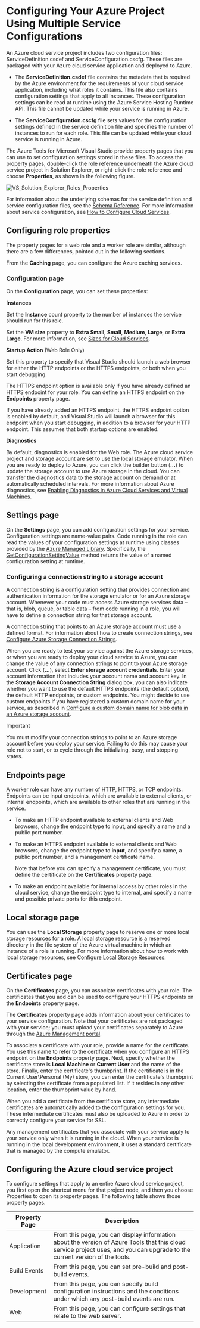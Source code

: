 <properties
   pageTitle="Configuring your Azure project using multiple service configurations | Microsoft Azure"
   description="Learn how to configure an Azure cloud service project by changing the ServiceDefinition.csdef and ServiceConfiguration.cscfg files."
   services="visual-studio-online"
   documentationCenter="na"
   authors="TomArcher"
   manager="douge"
   editor="" />

<tags
   ms.service="multiple"
   ms.devlang="multiple"
   ms.topic="article"
   ms.tgt_pltfrm="na"
   ms.workload="na"
   ms.date="01/05/2016"
   ms.author="tarcher" />

# Configuring Your Azure Project Using Multiple Service Configurations
An Azure cloud service project includes two configuration files: ServiceDefinition.csdef and ServiceConfiguration.cscfg. These files are packaged with your Azure cloud service application and deployed to Azure.

* The **ServiceDefinition.csdef** file contains the metadata that is required by the Azure environment for the requirements of your cloud service application, including what roles it contains. This file also contains configuration settings that apply to all instances. These configuration settings can be read at runtime using the Azure Service Hosting Runtime API. This file cannot be updated while your service is running in Azure.

* The **ServiceConfiguration.cscfg** file sets values for the configuration settings defined in the service definition file and specifies the number of instances to run for each role. This file can be updated while your cloud service is running in Azure.


The Azure Tools for Microsoft Visual Studio provide property pages that you can use to set configuration settings stored in these files. To access the property pages, double-click the role reference underneath the Azure cloud service project in Solution Explorer, or right-click the role reference and choose **Properties**, as shown in the following figure.

![VS_Solution_Explorer_Roles_Properties](./media/vs-azure-tools-multiple-services-project-configurations/IC784076.png)

For information about the underlying schemas for the service definition and service configuration files, see the [Schema Reference](https://msdn.microsoft.com/library/azure/dd179398.aspx). For more information about service configuration, see [How to Configure Cloud Services](cloud-services-how-to-configure.md).

## Configuring role properties
The property pages for a web role and a worker role are similar, although there are a few differences, pointed out in the following sections.

From the **Caching** page, you can configure the Azure caching services.

### Configuration page
On the **Configuration** page, you can set these properties:

**Instances**

Set the **Instance** count property to the number of instances the service should run for this role.

Set the **VM size** property to **Extra Small**, **Small**, **Medium**, **Large**, or **Extra Large**.  For more information, see [Sizes for Cloud Services](cloud-services-sizes-specs.md).

**Startup Action** (Web Role Only)

Set this property to specify that Visual Studio should launch a web browser for either the HTTP endpoints or the HTTPS endpoints, or both when you start debugging.

The HTTPS endpoint option is available only if you have already defined an HTTPS endpoint for your role. You can define an HTTPS endpoint on the **Endpoints** property page.

If you have already added an HTTPS endpoint, the HTTPS endpoint option is enabled by default, and Visual Studio will launch a browser for this endpoint when you start debugging, in addition to a browser for your HTTP endpoint. This assumes that both startup options are enabled.

**Diagnostics**

By default, diagnostics is enabled for the Web role. The Azure cloud service project and storage account are set to use the local storage emulator. When you are ready to deploy to Azure, you can click the builder button (**…**) to update the storage account to use Azure storage in the cloud. You can transfer the diagnostics data to the storage account on demand or at automatically scheduled intervals. For more information about Azure diagnostics, see [Enabling Diagnostics in Azure Cloud Services and Virtual Machines](cloud-services-dotnet-diagnostics.md).

## Settings page
On the **Settings** page, you can add configuration settings for your service. Configuration settings are name-value pairs. Code running in the role can read the values of your configuration settings at runtime using classes provided by the [Azure Managed Library](http://go.microsoft.com/fwlink?LinkID=171026). Specifically, the [GetConfigurationSettingValue](https://msdn.microsoft.com/library/azure/microsoft.windowsazure.serviceruntime.roleenvironment.getconfigurationsettingvalue.aspx) method returns the value of a named configuration setting at runtime.

### Configuring a connection string to a storage account
A connection string is a configuration setting that provides connection and authentication information for the storage emulator or for an Azure storage account. Whenever your code must access Azure storage services data – that is, blob, queue, or table data – from code running in a role, you will have to define a connection string for that storage account.

A connection string that points to an Azure storage account must use a defined format. For information about how to create connection strings, see [Configure Azure Storage Connection Strings](storage-configure-connection-string.md).

When you are ready to test your service against the Azure storage services, or when you are ready to deploy your cloud service to Azure, you can change the value of any connection strings to point to your Azure storage account. Click (**…**), select **Enter storage account credentials**. Enter your account information that includes your account name and account key. In the **Storage Account Connection String** dialog box, you can also indicate whether you want to use the default HTTPS endpoints (the default option), the default HTTP endpoints, or custom endpoints. You might decide to use custom endpoints if you have registered a custom domain name for your service, as described in [Configure a custom domain name for blob data in an Azure storage account](storage-custom-domain-name.md).

> [!IMPORTANT]
> You must modify your connection strings to point to an Azure storage account before you deploy your service. Failing to do this may cause your role not to start, or to cycle through the initializing, busy, and stopping states.
> 
> 
## Endpoints page
A worker role can have any number of HTTP, HTTPS, or TCP endpoints. Endpoints can be input endpoints, which are available to external clients, or internal endpoints, which are available to other roles that are running in the service.

* To make an HTTP endpoint available to external clients and Web browsers, change the endpoint type to input, and specify a name and a public port number.

* To make an HTTPS endpoint available to external clients and Web browsers, change the endpoint type to **input**, and specify a name, a public port number, and a management certificate name.

    Note that before you can specify a management certificate, you must define the certificate on the **Certificates** property page.

* To make an endpoint available for internal access by other roles in the cloud service, change the endpoint type to internal, and specify a name and possible private ports for this endpoint.


## Local storage page
You can use the **Local Storage** property page to reserve one or more local storage resources for a role. A local storage resource is a reserved directory in the file system of the Azure virtual machine in which an instance of a role is running. For more information about how to work with local storage resources, see [Configure Local Storage Resources](cloud-services-configure-local-storage-resources.md).

## Certificates page
On the **Certificates** page, you can associate certificates with your role. The certificates that you add can be used to configure your HTTPS endpoints on the **Endpoints** property page.

The **Certificates** property page adds information about your certificates to your service configuration. Note that your certificates are not packaged with your service; you must upload your certificates separately to Azure through the [Azure Management portal](http://go.microsoft.com/fwlink/?LinkID=213885).

To associate a certificate with your role, provide a name for the certificate. You use this name to refer to the certificate when you configure an HTTPS endpoint on the **Endpoints** property page. Next, specify whether the certificate store is **Local Machine** or **Current User** and the name of the store. Finally, enter the certificate's thumbprint. If the certificate is in the Current User\Personal (My) store, you can enter the certificate's thumbprint by selecting the certificate from a populated list. If it resides in any other location, enter the thumbprint value by hand.

When you add a certificate from the certificate store, any intermediate certificates are automatically added to the configuration settings for you. These intermediate certificates must also be uploaded to Azure in order to correctly configure your service for SSL.

Any management certificates that you associate with your service apply to your service only when it is running in the cloud. When your service is running in the local development environment, it uses a standard certificate that is managed by the compute emulator.

## Configuring the Azure cloud service project
To configure settings that apply to an entire Azure cloud service project, you first open the shortcut menu for that project node, and then you choose Properties to open its property pages. The following table shows those property pages.

| Property Page | Description |
| --- | --- |
| Application |From this page, you can display information about the version of Azure Tools that this cloud service project uses, and you can upgrade to the current version of the tools. |
| Build Events |From this page, you can set pre-build and post-build events. |
| Development |From this page, you can specify build configuration instructions and the conditions under which any post-build events are run. |
| Web |From this page, you can configure settings that relate to the web server. |

